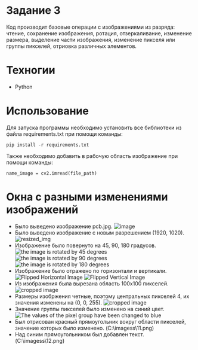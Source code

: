 # Задание 3
Код производит базовые операции с изображениями из разряда: чтение, сохранение изображения, ротация, отзеркаливание, изменение размера, выделение части изображения, изменение пикселя или группы пикселей, отриовка различных элементов.
# Техногии
- Python
# Использование
Для запуска программы необходимо установить все библиотеки из файла requirements.txt при помощи команды: 
```
pip install -r requirements.txt
```
Также необходимо добавить в рабочую область изображение при помощи команды:
```
name_image = cv2.imread(file_path)
```
# Окна с разными изменениями изображений
- Было выведено изображение pcb.jpg.
![image](C:\imagess\1.png)
- Было выведено изображение с новым разрешением (1920, 1020).
![resized_img](C:\imagess\2.png)
- Изображение было повернуто на 45, 90, 180 градусов.
![the image is rotated by 45 degrees](C:\imagess\3.png)
![the image is rotated by 90 degrees](C:\imagess\4.png)
![the image is rotated by 180 degrees](C:\imagess\5.png)
- Изображение было отражено по горизонтали и вертикали.
![Flipped Horizontal Image](C:\imagess\6.png)
![Flipped Vertical Image](C:\imagess\7.png)
- Из изображения была вырезана область 100x100 пикселей.
![cropped image](C:\imagess\8.png)
- Размеры изобржения четные, поэтому центральных пикселей 4, их значения изменены на (0, 0, 255).
![cropped image](C:\imagess\9.png)
- Значение группы пикселей было изменено на синий цвет.
![The values of the pixel group have been changed to blue](C:\imagess\10.png)
- Был отрисован красный прямоугольник вокруг области пикселей, значение которых было изменено.
(C:\imagess\11.png)
- Над синим прямоугольником был добавлен текст.
(C:\imagess\12.png)
